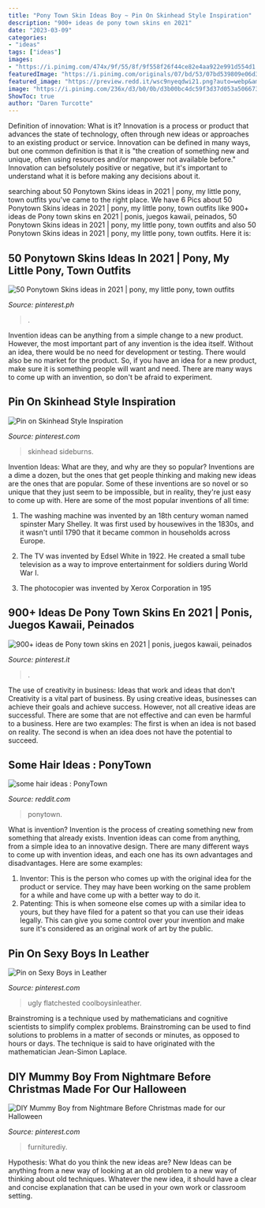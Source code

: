 ```yaml
---
title: "Pony Town Skin Ideas Boy ~ Pin On Skinhead Style Inspiration"
description: "900+ ideas de pony town skins en 2021"
date: "2023-03-09"
categories:
- "ideas"
tags: ["ideas"]
images:
- "https://i.pinimg.com/474x/9f/55/8f/9f558f26f44ce82e4aa922e991d554d1.jpg"
featuredImage: "https://i.pinimg.com/originals/07/bd/53/07bd539809e06d31fd5d0778eff82fd9.jpg"
featured_image: "https://preview.redd.it/wsc9nyeqdwi21.png?auto=webp&amp;s=d96f19adbb0db45bdf02bca8fab3af8c0f697f02"
image: "https://i.pinimg.com/236x/d3/b0/0b/d3b00bc4dc59f3d37d053a506673dbcb.jpg"
ShowToc: true
author: "Daren Turcotte"
---
```



Definition of innovation: What is it?
Innovation is a process or product that advances the state of technology, often through new ideas or approaches to an existing product or service. Innovation can be defined in many ways, but one common definition is that it is "the creation of something new and unique, often using resources and/or manpower not available before." 
Innovation can befsolutely positive or negative, but it's important to understand what it is before making any decisions about it.

	

		
searching about 50 Ponytown Skins ideas in 2021 | pony, my little pony, town outfits you've came to the right place. We have 6 Pics about 50 Ponytown Skins ideas in 2021 | pony, my little pony, town outfits like 900+ ideas de Pony town skins en 2021 | ponis, juegos kawaii, peinados, 50 Ponytown Skins ideas in 2021 | pony, my little pony, town outfits and also 50 Ponytown Skins ideas in 2021 | pony, my little pony, town outfits. Here it is:
		
    
## 50 Ponytown Skins Ideas In 2021 | Pony, My Little Pony, Town Outfits

<img loading=lazy src="https://i.pinimg.com/236x/d3/b0/0b/d3b00bc4dc59f3d37d053a506673dbcb.jpg" onerror="this.onerror=null;this.src='https://tse4.mm.bing.net/th?id=OIP.64eTD4zzWGPWx-4OA5rHeAAAAA&amp;pid=15.1';" alt="50 Ponytown Skins ideas in 2021 | pony, my little pony, town outfits">

_Source: pinterest.ph_

>. 

	

Invention ideas can be anything from a simple change to a new product. However, the most important part of any invention is the idea itself. Without an idea, there would be no need for development or testing. There would also be no market for the product. So, if you have an idea for a new product, make sure it is something people will want and need. There are many ways to come up with an invention, so don't be afraid to experiment.

    
## Pin On Skinhead Style Inspiration

<img loading=lazy src="https://i.pinimg.com/736x/9b/b8/2d/9bb82d83428a958e2a984f33051c95a8--skinhead-style-style-inspiration.jpg" onerror="this.onerror=null;this.src='https://tse1.mm.bing.net/th?id=OIP.zoNLFELFo9TXMgrZQgpR3wAAAA&amp;pid=15.1';" alt="Pin on Skinhead Style Inspiration">

_Source: pinterest.com_

>skinhead sideburns. 

	

Invention Ideas: What are they, and why are they so popular?
Inventions are a dime a dozen, but the ones that get people thinking and making new ideas are the ones that are popular. Some of these inventions are so novel or so unique that they just seem to be impossible, but in reality, they're just easy to come up with. Here are some of the most popular inventions of all time: 
1. The washing machine was invented by an 18th century woman named spinster Mary Shelley. It was first used by housewives in the 1830s, and it wasn't until 1790 that it became common in households across Europe.

2. The TV was invented by Edsel White in 1922. He created a small tube television as a way to improve entertainment for soldiers during World War I.

3. The photocopier was invented by Xerox Corporation in 195
    
## 900+ Ideas De Pony Town Skins En 2021 | Ponis, Juegos Kawaii, Peinados

<img loading=lazy src="https://i.pinimg.com/474x/9f/55/8f/9f558f26f44ce82e4aa922e991d554d1.jpg" onerror="this.onerror=null;this.src='https://tse4.mm.bing.net/th?id=OIP.s_txtBRFzdaYbGkL3ChSiwAAAA&amp;pid=15.1';" alt="900+ ideas de Pony town skins en 2021 | ponis, juegos kawaii, peinados">

_Source: pinterest.it_

>. 

	

The use of creativity in business: Ideas that work and ideas that don't
Creativity is a vital part of business. By using creative ideas, businesses can achieve their goals and achieve success. However, not all creative ideas are successful. There are some that are not effective and can even be harmful to a business. Here are two examples: The first is when an idea is not based on reality. The second is when an idea does not have the potential to succeed.

    
## Some Hair Ideas : PonyTown

<img loading=lazy src="https://preview.redd.it/wsc9nyeqdwi21.png?auto=webp&amp;s=d96f19adbb0db45bdf02bca8fab3af8c0f697f02" onerror="this.onerror=null;this.src='https://tse4.mm.bing.net/th?id=OIP.2bfW1izPq_Fi80ACiJ6tSQHaDt&amp;pid=15.1';" alt="some hair ideas : PonyTown">

_Source: reddit.com_

>ponytown. 

	

What is invention?
Invention is the process of creating something new from something that already exists. Invention ideas can come from anything, from a simple idea to an innovative design. There are many different ways to come up with invention ideas, and each one has its own advantages and disadvantages. Here are some examples: 
1. Inventor: This is the person who comes up with the original idea for the product or service. They may have been working on the same problem for a while and have come up with a better way to do it. 
2. Patenting: This is when someone else comes up with a similar idea to yours, but they have filed for a patent so that you can use their ideas legally. This can give you some control over your invention and make sure it's considered as an original work of art by the public. 

    
## Pin On Sexy Boys In Leather

<img loading=lazy src="https://i.pinimg.com/originals/cc/f1/a3/ccf1a33930b1256b9f0b3756ea3b0b21.png" onerror="this.onerror=null;this.src='https://tse1.mm.bing.net/th?id=OIP.V2eYTix7Lk4pt9c0-32RowHaTM&amp;pid=15.1';" alt="Pin on Sexy Boys in Leather">

_Source: pinterest.com_

>ugly flatchested coolboysinleather. 

	

Brainstroming is a technique used by mathematicians and cognitive scientists to simplify complex problems. Brainstroming can be used to find solutions to problems in a matter of seconds or minutes, as opposed to hours or days. The technique is said to have originated with the mathematician Jean-Simon Laplace.

    
## DIY Mummy Boy From Nightmare Before Christmas Made For Our Halloween

<img loading=lazy src="https://i.pinimg.com/originals/07/bd/53/07bd539809e06d31fd5d0778eff82fd9.jpg" onerror="this.onerror=null;this.src='https://tse4.mm.bing.net/th?id=OIP.H7dE9tpNrn6VduoC97jGKwHaJ4&amp;pid=15.1';" alt="DIY Mummy Boy from Nightmare Before Christmas made for our Halloween">

_Source: pinterest.com_

>furniturediy. 

	

Hypothesis: What do you think the new ideas are?
New Ideas can be anything from a new way of looking at an old problem to a new way of thinking about old techniques. Whatever the new idea, it should have a clear and concise explanation that can be used in your own work or classroom setting.

